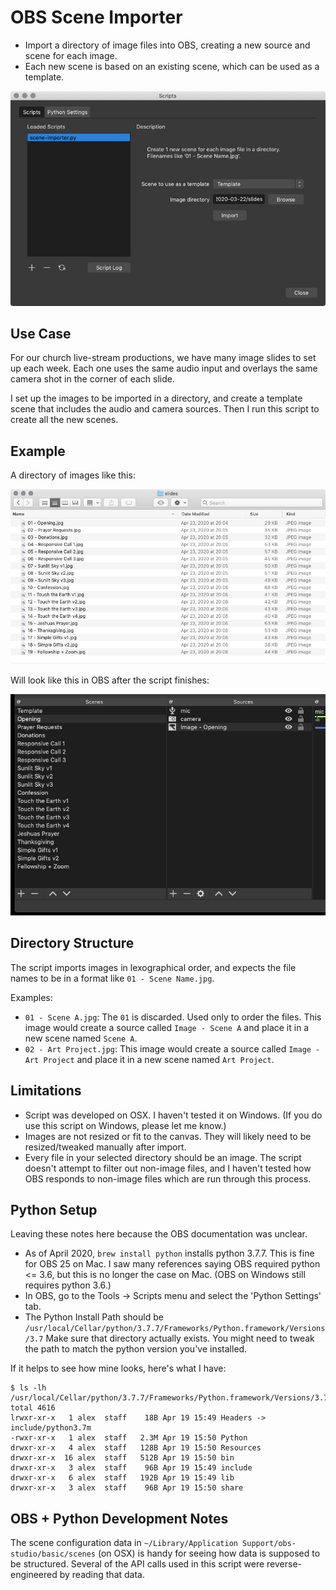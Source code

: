 # OBS Scene Importer

  * Import a directory of image files into OBS, creating a new source and scene
    for each image.
  * Each new scene is based on an existing scene, which can be used as a
    template.

![screenshot of OBS script dialog](images/screenshot.jpg)

## Use Case

For our church live-stream productions, we have many image slides to set up
each week. Each one uses the same audio input and overlays the same camera shot
in the corner of each slide.

I set up the images to be imported in a directory, and create a template scene
that includes the audio and camera sources. Then I run this script to create
all the new scenes.

## Example

A directory of images like this:

![screenshot of a directory listing showing image files](images/images_in_directory.jpg)

Will look like this in OBS after the script finishes:

![screenshot of OBS scenes list showing a new scene for each image file](images/images_in_obs.jpg)

## Directory Structure

The script imports images in lexographical order, and expects the file names
to be in a format like `01 - Scene Name.jpg`.

Examples:

  * `01 - Scene A.jpg`: The `01` is discarded. Used only to order the files.
    This image would create a source called `Image - Scene A` and place it in
    a new scene named `Scene A`.
  * `02 - Art Project.jpg`: This image would create a source called `Image - Art Project`
    and place it in a new scene named `Art Project`.

## Limitations

  * Script was developed on OSX. I haven't tested it on Windows. (If you do use
    this script on Windows, please let me know.)
  * Images are not resized or fit to the canvas. They will likely need to be
    resized/tweaked manually after import.
  * Every file in your selected directory should be an image. The script doesn't
    attempt to filter out non-image files, and I haven't tested how OBS responds
    to non-image files which are run through this process.

## Python Setup

Leaving these notes here because the OBS documentation was unclear.

  * As of April 2020, `brew install python` installs python 3.7.7. This is fine
    for OBS 25 on Mac. I saw many references saying OBS required python <= 3.6, but this
    is no longer the case on Mac. (OBS on Windows still requires python 3.6.)
  * In OBS, go to the Tools -> Scripts menu and select the 'Python Settings' tab.
  * The Python Install Path should be `/usr/local/Cellar/python/3.7.7/Frameworks/Python.framework/Versions/3.7`
    Make sure that directory actually exists. You might need to tweak the path to
    match the python version you've installed.

If it helps to see how mine looks, here's what I have:

```
$ ls -lh /usr/local/Cellar/python/3.7.7/Frameworks/Python.framework/Versions/3.7
total 4616
lrwxr-xr-x   1 alex  staff    18B Apr 19 15:49 Headers -> include/python3.7m
-rwxr-xr-x   1 alex  staff   2.3M Apr 19 15:50 Python
drwxr-xr-x   4 alex  staff   128B Apr 19 15:50 Resources
drwxr-xr-x  16 alex  staff   512B Apr 19 15:50 bin
drwxr-xr-x   3 alex  staff    96B Apr 19 15:49 include
drwxr-xr-x   6 alex  staff   192B Apr 19 15:49 lib
drwxr-xr-x   3 alex  staff    96B Apr 19 15:50 share
```

## OBS + Python Development Notes

The scene configuration data in `~/Library/Application Support/obs-studio/basic/scenes`
(on OSX) is handy for seeing how data is supposed to be structured. Several of
the API calls used in this script were reverse-engineered by reading that data.
